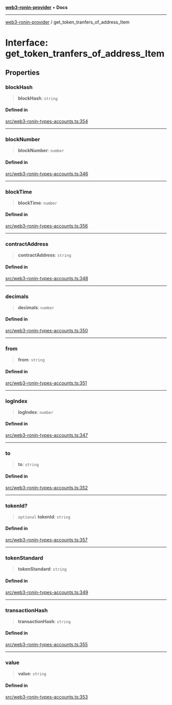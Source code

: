 [**web3-ronin-provider**](../README.md) • **Docs**

***

[web3-ronin-provider](../globals.md) / get\_token\_tranfers\_of\_address\_Item

# Interface: get\_token\_tranfers\_of\_address\_Item

## Properties

### blockHash

> **blockHash**: `string`

#### Defined in

[src/web3-ronin-types-accounts.ts:354](https://github.com/chuacw/web3-ronin-provider/blob/ce08d460e2589edd5c5b854bf0bd2f7be4e0431f/src/web3-ronin-types-accounts.ts#L354)

***

### blockNumber

> **blockNumber**: `number`

#### Defined in

[src/web3-ronin-types-accounts.ts:346](https://github.com/chuacw/web3-ronin-provider/blob/ce08d460e2589edd5c5b854bf0bd2f7be4e0431f/src/web3-ronin-types-accounts.ts#L346)

***

### blockTime

> **blockTime**: `number`

#### Defined in

[src/web3-ronin-types-accounts.ts:356](https://github.com/chuacw/web3-ronin-provider/blob/ce08d460e2589edd5c5b854bf0bd2f7be4e0431f/src/web3-ronin-types-accounts.ts#L356)

***

### contractAddress

> **contractAddress**: `string`

#### Defined in

[src/web3-ronin-types-accounts.ts:348](https://github.com/chuacw/web3-ronin-provider/blob/ce08d460e2589edd5c5b854bf0bd2f7be4e0431f/src/web3-ronin-types-accounts.ts#L348)

***

### decimals

> **decimals**: `number`

#### Defined in

[src/web3-ronin-types-accounts.ts:350](https://github.com/chuacw/web3-ronin-provider/blob/ce08d460e2589edd5c5b854bf0bd2f7be4e0431f/src/web3-ronin-types-accounts.ts#L350)

***

### from

> **from**: `string`

#### Defined in

[src/web3-ronin-types-accounts.ts:351](https://github.com/chuacw/web3-ronin-provider/blob/ce08d460e2589edd5c5b854bf0bd2f7be4e0431f/src/web3-ronin-types-accounts.ts#L351)

***

### logIndex

> **logIndex**: `number`

#### Defined in

[src/web3-ronin-types-accounts.ts:347](https://github.com/chuacw/web3-ronin-provider/blob/ce08d460e2589edd5c5b854bf0bd2f7be4e0431f/src/web3-ronin-types-accounts.ts#L347)

***

### to

> **to**: `string`

#### Defined in

[src/web3-ronin-types-accounts.ts:352](https://github.com/chuacw/web3-ronin-provider/blob/ce08d460e2589edd5c5b854bf0bd2f7be4e0431f/src/web3-ronin-types-accounts.ts#L352)

***

### tokenId?

> `optional` **tokenId**: `string`

#### Defined in

[src/web3-ronin-types-accounts.ts:357](https://github.com/chuacw/web3-ronin-provider/blob/ce08d460e2589edd5c5b854bf0bd2f7be4e0431f/src/web3-ronin-types-accounts.ts#L357)

***

### tokenStandard

> **tokenStandard**: `string`

#### Defined in

[src/web3-ronin-types-accounts.ts:349](https://github.com/chuacw/web3-ronin-provider/blob/ce08d460e2589edd5c5b854bf0bd2f7be4e0431f/src/web3-ronin-types-accounts.ts#L349)

***

### transactionHash

> **transactionHash**: `string`

#### Defined in

[src/web3-ronin-types-accounts.ts:355](https://github.com/chuacw/web3-ronin-provider/blob/ce08d460e2589edd5c5b854bf0bd2f7be4e0431f/src/web3-ronin-types-accounts.ts#L355)

***

### value

> **value**: `string`

#### Defined in

[src/web3-ronin-types-accounts.ts:353](https://github.com/chuacw/web3-ronin-provider/blob/ce08d460e2589edd5c5b854bf0bd2f7be4e0431f/src/web3-ronin-types-accounts.ts#L353)
